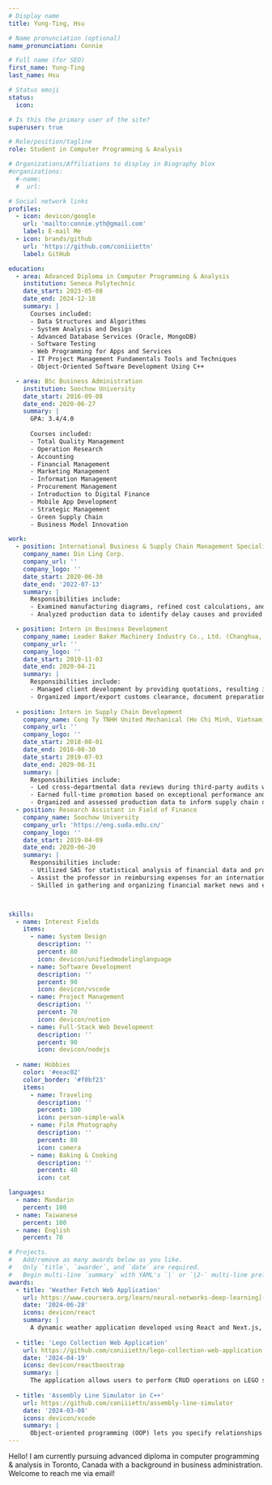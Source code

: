 ```yaml
---
# Display name
title: Yung-Ting, Hsu

# Name pronunciation (optional)
name_pronunciation: Connie

# Full name (for SEO)
first_name: Yung-Ting
last_name: Hsu

# Status emoji
status:
  icon:

# Is this the primary user of the site?
superuser: true

# Role/position/tagline
role: Student in Computer Programming & Analysis

# Organizations/Affiliations to display in Biography blox
#organizations:
  #-name: 
  #  url: 

# Social network links
profiles:
  - icon: devicon/google
    url: 'mailto:connie.yth@gmail.com'
    label: E-mail Me
  - icon: brands/github
    url: 'https://github.com/coniiiettn'
    label: GitHub

education:
  - area: Advanced Diploma in Computer Programming & Analysis
    institution: Seneca Polytechnic
    date_start: 2023-05-08
    date_end: 2024-12-18
    summary: |
      Courses included:
      - Data Structures and Algorithms
      - System Analysis and Design
      - Advanced Database Services (Oracle, MongoDB)
      - Software Testing
      - Web Programming for Apps and Services
      - IT Project Management Fundamentals Tools and Techniques
      - Object-Oriented Software Development Using C++

  - area: BSc Business Administration
    institution: Soochow University
    date_start: 2016-09-08
    date_end: 2020-06-27
    summary: |
      GPA: 3.4/4.0
      
      Courses included:
      - Total Quality Management
      - Operation Research
      - Accounting
      - Financial Management
      - Marketing Management
      - Information Management
      - Procurement Management
      - Introduction to Digital Finance
      - Mobile App Development
      - Strategic Management
      - Green Supply Chain
      - Business Model Innovation

work:
  - position: International Business & Supply Chain Management Specialist (Taipei, Taiwan)
    company_name: Din Ling Corp.
    company_url: ''
    company_logo: ''
    date_start: 2020-06-30
    date_end: '2022-07-13'
    summary: |
      Responsibilities include:
      - Examined manufacturing diagrams, refined cost calculations, and developed quotations, reducing group costs by 15% through improved procurement
      - Analyzed production data to identify delay causes and provided strategic insights, increasing customer delivery satisfaction by 8% over a year

  - position: Intern in Business Development
    company_name: Leader Baker Machinery Industry Co., Ltd. (Changhua, Taiwan)
    company_url: ''
    company_logo: ''
    date_start: 2019-11-03
    date_end: 2020-04-21
    summary: |
      Responsibilities include:
      - Managed client development by providing quotations, resulting in the successful acquisition of 5 new clients within 6 months
      - Organized import/export customs clearance, document preparation, and coordinated communication with factories, shipping companies, and customs brokers
      
  - position: Intern in Supply Chain Development
    company_name: Cong Ty TNHH United Mechanical (Ho Chi Minh, Vietnam)
    company_url: ''
    company_logo: ''
    date_start: 2018-08-01
    date_end: 2018-08-30
    date_start: 2019-07-03
    date_end: 2029-08-31
    summary: |
      Responsibilities include:
      - Led cross-departmental data reviews during third-party audits with international clients, engaging audit representatives and receiving positive feedback
      - Earned full-time promotion based on exceptional performance and substantial organizational contributions
      - Organized and assessed production data to inform supply chain design and provide operational strategies
  - position: Research Assistant in Field of Finance
    company_name: Soochow University
    company_url: 'https://eng.suda.edu.cn/'
    company_logo: ''
    date_start: 2019-04-09
    date_end: 2020-06-20
    summary: |
      Responsibilities include:
      - Utilized SAS for statistical analysis of financial data and provided findings
      - Assist the professor in reimbursing expenses for an international conference
      - Skilled in gathering and organizing financial market news and emerging trend information



skills:
  - name: Interest Fields
    items:
      - name: System Design
        description: ''
        percent: 80
        icon: devicon/unifiedmodelinglanguage
      - name: Software Development
        description: ''
        percent: 90
        icon: devicon/vscode
      - name: Project Management
        description: ''
        percent: 70
        icon: devicon/notion
      - name: Full-Stack Web Development
        description: ''
        percent: 90
        icon: devicon/nodejs
        
  - name: Hobbies
    color: '#eeac02'
    color_border: '#f0bf23'
    items:
      - name: Traveling
        description: ''
        percent: 100
        icon: person-simple-walk
      - name: Film Photography
        description: ''
        percent: 80
        icon: camera
      - name: Baking & Cooking
        description: ''
        percent: 40
        icon: cat

languages:
  - name: Mandarin
    percent: 100
  - name: Taiwanese
    percent: 100
  - name: English
    percent: 70

# Projects.
#   Add/remove as many awards below as you like.
#   Only `title`, `awarder`, and `date` are required.
#   Begin multi-line `summary` with YAML's `|` or `|2-` multi-line prefix and indent 2 spaces below.
awards:
  - title: 'Weather Fetch Web Application'
    url: https://www.coursera.org/learn/neural-networks-deep-learning](https://github.com/coniiiettn/weather-fetch-web-application)
    date: '2024-06-28'
    icons: devicon/react
    summary: |
      A dynamic weather application developed using React and Next.js, integrated with the OpenWeatherMap API. The app allows users to search for weather information by city name, city ID, or their current location. It includes support for multiple languages and provides weather description in a user-friendly interface.
    
  - title: 'Lego Collection Web Application'
    url: https://github.com/coniiiettn/lego-collection-web-application
    date: '2024-04-19'
    icons: devicon/reactboostrap
    summary: |
      The application allows users to perform CRUD operations on LEGO sets, dynamically fetches and displays random quotes, and integrates responsive forms for intuitive data input.Explore and manage LEGO sets effortlessly with this dynamic web application.
    
  - title: 'Assembly Line Simulator in C++'
    url: https://github.com/coniiiettn/assembly-line-simulator
    date: '2024-03-08'
    icons: devicon/xcode
    summary: |
      Object-oriented programming (OOP) lets you specify relationships between functions and the objects that they can act on, helping you manage complexity in your code. This is an intermediate level course, providing an introduction to OOP, using the S3 and R6 systems. S3 is a great day-to-day R programming tool that simplifies some of the functions that you write. R6 is especially useful for industry-specific analyses, working with web APIs, and building GUIs.
---
```


Hello! I am currently pursuing advanced diploma in computer programming & analysis in Toronto, Canada with a background in business administration. Welcome to reach me via email! 
